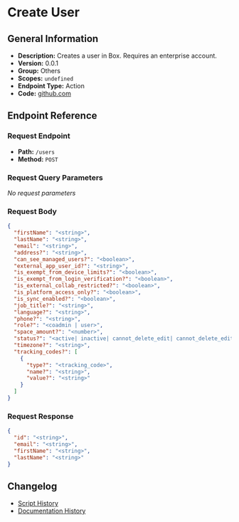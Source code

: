# Create User

## General Information

- **Description:** Creates a user in Box. Requires an enterprise account.
- **Version:** 0.0.1
- **Group:** Others
- **Scopes:** `undefined`
- **Endpoint Type:** Action
- **Code:** [github.com](https://github.com/NangoHQ/integration-templates/tree/main/integrations/box/actions/create-user.ts)


## Endpoint Reference

### Request Endpoint

- **Path:** `/users`
- **Method:** `POST`

### Request Query Parameters

_No request parameters_

### Request Body

```json
{
  "firstName": "<string>",
  "lastName": "<string>",
  "email": "<string>",
  "address?": "<string>",
  "can_see_managed_users?": "<boolean>",
  "external_app_user_id?": "<string>",
  "is_exempt_from_device_limits?": "<boolean>",
  "is_exempt_from_login_verification?": "<boolean>",
  "is_external_collab_restricted?": "<boolean>",
  "is_platform_access_only?": "<boolean>",
  "is_sync_enabled?": "<boolean>",
  "job_title?": "<string>",
  "language?": "<string>",
  "phone?": "<string>",
  "role?": "<coadmin | user>",
  "space_amount?": "<number>",
  "status?": "<active| inactive| cannot_delete_edit| cannot_delete_edit_upload>",
  "timezone?": "<string>",
  "tracking_codes?": [
    {
      "type?": "<tracking_code>",
      "name?": "<string>",
      "value?": "<string>"
    }
  ]
}
```

### Request Response

```json
{
  "id": "<string>",
  "email": "<string>",
  "firstName": "<string>",
  "lastName": "<string>"
}
```

## Changelog

- [Script History](https://github.com/NangoHQ/integration-templates/commits/main/integrations/box/actions/create-user.ts)
- [Documentation History](https://github.com/NangoHQ/integration-templates/commits/main/integrations/box/actions/create-user.md)

<!-- END  GENERATED CONTENT -->

